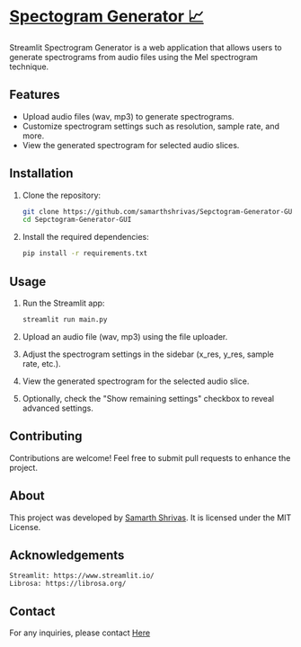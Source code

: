 # [Spectogram Generator 📈](https://specgen.streamlit.app/)

Streamlit Spectrogram Generator is a web application that allows users to generate spectrograms from audio files using the Mel spectrogram technique.

## Features

- Upload audio files (wav, mp3) to generate spectrograms.
- Customize spectrogram settings such as resolution, sample rate, and more.
- View the generated spectrogram for selected audio slices.

## Installation

1. Clone the repository:

    ```bash
   git clone https://github.com/samarthshrivas/Sepctogram-Generator-GUI.git
   cd Sepctogram-Generator-GUI
2. Install the required dependencies:

    ```bash
    pip install -r requirements.txt
## Usage
1. Run the Streamlit app:
    ```bash
    streamlit run main.py

2. Upload an audio file (wav, mp3) using the file uploader.

3. Adjust the spectrogram settings in the sidebar (x_res, y_res, sample rate, etc.).

4. View the generated spectrogram for the selected audio slice.

5. Optionally, check the "Show remaining settings" checkbox to reveal advanced settings.


## Contributing

Contributions are welcome! Feel free to submit pull requests to enhance the project.
## About

This project was developed by [Samarth Shrivas](https://github.com/samarthshrivas). It is licensed under the MIT License.
## Acknowledgements

    Streamlit: https://www.streamlit.io/
    Librosa: https://librosa.org/
## Contact

For any inquiries, please contact [Here](mailto:samarth7697991959@gmail.com)
